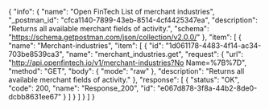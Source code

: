 {
  "info": {
    "name": "Open FinTech List of merchant industries",
    "_postman_id": "cfca1140-7899-43eb-8514-4cf4425347ea",
    "description": "Returns all available merchant fields of activity.",
    "schema": "https://schema.getpostman.com/json/collection/v2.0.0/"
  },
  "item": [
    {
      "name": "Merchant-industries",
      "item": [
        {
          "id": "1d061178-4483-4f14-ac34-703be8539ca3",
          "name": "merchant_industries.get",
          "request": {
            "url": "http://api.openfintech.io/v1/merchant-industries?No Name=%7B%7D",
            "method": "GET",
            "body": {
              "mode": "raw"
            },
            "description": "Returns all available merchant fields of activity."
          },
          "response": [
            {
              "status": "OK",
              "code": 200,
              "name": "Response_200",
              "id": "e067d878-3f8a-44b2-8de0-dcbb8631ee67"
            }
          ]
        }
      ]
    }
  ]
}